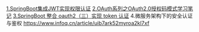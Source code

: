 [1.SpringBoot集成JWT实现权限认证](https://juejin.cn/post/6844903992657444878)
[2.OAuth系列之OAuth2.0授权码模式学习笔记](https://smilenicky.blog.csdn.net/article/details/97504088?utm_medium=distribute.pc_relevant.none-task-blog-2%7Edefault%7EBlogCommendFromBaidu%7Edefault-6.no_search_link&depth_1-utm_source=distribute.pc_relevant.none-task-blog-2%7Edefault%7EBlogCommendFromBaidu%7Edefault-6.no_search_link)
[3.SpringBoot 整合 oauth2（三）实现 token 认证](https://www.jianshu.com/p/19059060036b)
4.微服务架构下的安全认证与鉴权 https://www.infoq.cn/article/uib7ark52myroa2kl7xf
